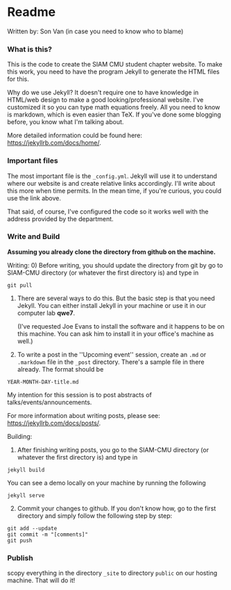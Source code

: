 # Readme

 Written by: Son Van (in case you need to know who to blame)

### What is this?
  This is the code to create the SIAM CMU student chapter website. To make this work, you need to have the program Jekyll to generate the HTML files for this.

  Why do we use Jekyll? It doesn't require one to have knowledge in HTML/web design to make a good looking/professional website. I've customized it so you can type math equations freely. All you need to know is markdown, which is even easier than TeX. If you've done some blogging before, you know what I'm talking about.

  More detailed information could be found here:
   https://jekyllrb.com/docs/home/.

### Important files
  The most important file is the `_config.yml`. Jekyll will use it to understand where our website is and create relative links accordingly. I'll write about this more when time permits. In the mean time, if you're curious, you could use the link above.

  That said, of course, I've configured the code so it works well with the address provided by the department.
### Write and Build
**Assuming you already clone the directory from github on the machine.**

Writing:
  0) Before writing, you should update the directory from git by go to SIAM-CMU directory (or whatever the first directory is) and type in

    git pull

  1) There are several ways to do this. But the basic step is that you need Jekyll. You can either install Jekyll in your machine or use it in our computer lab **qwe7**.

      (I've requested Joe Evans to install the software and it happens to be on this machine. You can ask him to install it in your office's machine as well.)

  2) To write a post in the ''Upcoming event'' session, create an `.md` or `.markdown` file in the `_post` directory. There's a sample file in there already. The format should be

    YEAR-MONTH-DAY-title.md

  My intention for this session is to post abstracts of talks/events/announcements.

  For more information about writing posts, please see: https://jekyllrb.com/docs/posts/.

Building:
  1) After finishing writing posts, you go to the SIAM-CMU directory (or whatever the first directory is) and type in

    jekyll build

You can see a demo locally on your machine by running the following

    jekyll serve

  2) Commit your changes to github. If you don't know how, go to the first directory and simply follow the following step by step:

    git add --update
    git commit -m "[comments]"
    git push
### Publish
scopy everything in the directory `_site` to directory `public` on our hosting machine. That will do it!
